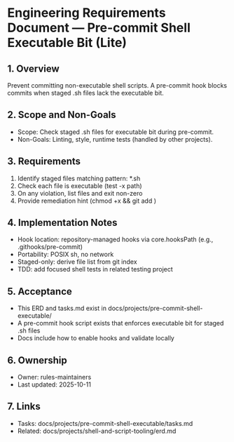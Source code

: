 # Engineering Requirements Document — Pre-commit Shell Executable Bit (Lite)

## 1. Overview

Prevent committing non-executable shell scripts. A pre-commit hook blocks commits when staged .sh files lack the executable bit.

## 2. Scope and Non-Goals

- Scope: Check staged .sh files for executable bit during pre-commit.
- Non-Goals: Linting, style, runtime tests (handled by other projects).

## 3. Requirements

1. Identify staged files matching pattern: \*.sh
2. Check each file is executable (test -x path)
3. On any violation, list files and exit non-zero
4. Provide remediation hint (chmod +x <file> && git add <file>)

## 4. Implementation Notes

- Hook location: repository-managed hooks via core.hooksPath (e.g., .githooks/pre-commit)
- Portability: POSIX sh, no network
- Staged-only: derive file list from git index
- TDD: add focused shell tests in related testing project

## 5. Acceptance

- This ERD and tasks.md exist in docs/projects/pre-commit-shell-executable/
- A pre-commit hook script exists that enforces executable bit for staged .sh files
- Docs include how to enable hooks and validate locally

## 6. Ownership

- Owner: rules-maintainers
- Last updated: 2025-10-11

## 7. Links

- Tasks: docs/projects/pre-commit-shell-executable/tasks.md
- Related: docs/projects/shell-and-script-tooling/erd.md
